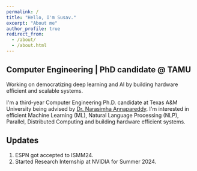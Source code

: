 ```yaml
---
permalink: /
title: "Hello, I'm Susav."
excerpt: "About me"
author_profile: true
redirect_from: 
  - /about/
  - /about.html
---
```


<head>
  <meta name="description" content="Susav is a PhD candidate at Texas A&M Univeristy. Susav is studying Computer Engineering and focuses his research on deep learning systems">

</head>

Computer Engineering | PhD candidate @ TAMU
-------------------

Working on democratizing deep learning and AI by building hardware efficient and scalable systems. 

I'm a third-year Computer Engineering Ph.D. candidate at Texas A&M University being advised by [Dr. Narasimha Annapareddy](https://experts.tamu.edu/expert/narasimha-annapareddy/). I'm interested in efficient Machine Learning (ML), Natural Language Processing (NLP), Parallel, Distributed Computing and building hardware efficient systems.

## Updates

1. ESPN got accepted to ISMM24.
2. Started Research Internship at NVIDIA for Summer 2024.